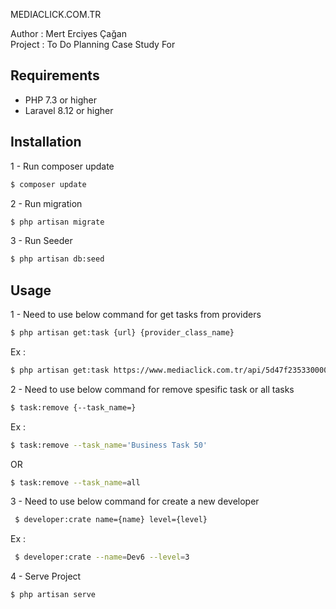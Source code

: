 MEDIACLICK.COM.TR

Author : Mert Erciyes Çağan<br>
Project : To Do Planning Case Study For 

Requirements
------------

  * PHP 7.3 or higher
  * Laravel 8.12 or higher

Installation
------------

1 - Run composer update 

```bash
$ composer update
```
2 - Run migration 
```bash
$ php artisan migrate   
```
3 - Run Seeder
```bash
$ php artisan db:seed   
```

Usage
-----

1 - Need to use below command for get tasks from providers
```bash
$ php artisan get:task {url} {provider_class_name}
```
Ex :
```bash
$ php artisan get:task https://www.mediaclick.com.tr/api/5d47f235330000623fa3ebf7.json ProviderOne
```
2 - Need to use below command for remove spesific task or all tasks
 ```bash
$ task:remove {--task_name=}
```
Ex : 

 ```bash
$ task:remove --task_name='Business Task 50'
``` 
OR

 ```bash
$ task:remove --task_name=all
```

3 - Need to use below command for create a new developer
  
```bash
 $ developer:crate name={name} level={level}
 ```
Ex :
```bash
 $ developer:crate --name=Dev6 --level=3
 ```


4 - Serve Project 

 ```bash
$ php artisan serve
```
